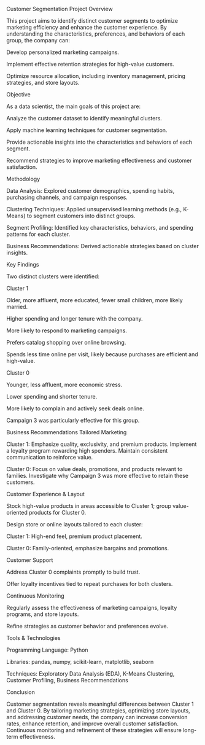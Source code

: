 Customer Segmentation Project
Overview

This project aims to identify distinct customer segments to optimize marketing efficiency and enhance the customer experience. By understanding the characteristics, preferences, and behaviors of each group, the company can:

Develop personalized marketing campaigns.

Implement effective retention strategies for high-value customers.

Optimize resource allocation, including inventory management, pricing strategies, and store layouts.

Objective

As a data scientist, the main goals of this project are:

Analyze the customer dataset to identify meaningful clusters.

Apply machine learning techniques for customer segmentation.

Provide actionable insights into the characteristics and behaviors of each segment.

Recommend strategies to improve marketing effectiveness and customer satisfaction.

Methodology

Data Analysis: Explored customer demographics, spending habits, purchasing channels, and campaign responses.

Clustering Techniques: Applied unsupervised learning methods (e.g., K-Means) to segment customers into distinct groups.

Segment Profiling: Identified key characteristics, behaviors, and spending patterns for each cluster.

Business Recommendations: Derived actionable strategies based on cluster insights.

Key Findings

Two distinct clusters were identified:

Cluster 1

Older, more affluent, more educated, fewer small children, more likely married.

Higher spending and longer tenure with the company.

More likely to respond to marketing campaigns.

Prefers catalog shopping over online browsing.

Spends less time online per visit, likely because purchases are efficient and high-value.

Cluster 0

Younger, less affluent, more economic stress.

Lower spending and shorter tenure.

More likely to complain and actively seek deals online.

Campaign 3 was particularly effective for this group.

Business Recommendations
Tailored Marketing

Cluster 1: Emphasize quality, exclusivity, and premium products. Implement a loyalty program rewarding high spenders. Maintain consistent communication to reinforce value.

Cluster 0: Focus on value deals, promotions, and products relevant to families. Investigate why Campaign 3 was more effective to retain these customers.

Customer Experience & Layout

Stock high-value products in areas accessible to Cluster 1; group value-oriented products for Cluster 0.

Design store or online layouts tailored to each cluster:

Cluster 1: High-end feel, premium product placement.

Cluster 0: Family-oriented, emphasize bargains and promotions.

Customer Support

Address Cluster 0 complaints promptly to build trust.

Offer loyalty incentives tied to repeat purchases for both clusters.

Continuous Monitoring

Regularly assess the effectiveness of marketing campaigns, loyalty programs, and store layouts.

Refine strategies as customer behavior and preferences evolve.

Tools & Technologies

Programming Language: Python

Libraries: pandas, numpy, scikit-learn, matplotlib, seaborn

Techniques: Exploratory Data Analysis (EDA), K-Means Clustering, Customer Profiling, Business Recommendations

Conclusion

Customer segmentation reveals meaningful differences between Cluster 1 and Cluster 0. By tailoring marketing strategies, optimizing store layouts, and addressing customer needs, the company can increase conversion rates, enhance retention, and improve overall customer satisfaction. Continuous monitoring and refinement of these strategies will ensure long-term effectiveness.
